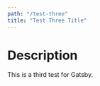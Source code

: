 ```yaml
---
path: "/test-three"
title: "Test Three Title"
---
```


# Description
This is a third test for Gatsby.